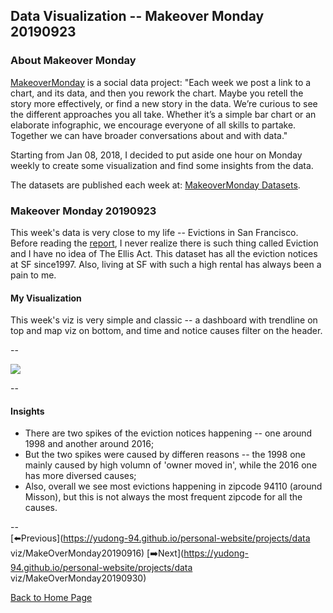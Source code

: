 <head>
  <!-- Global site tag (gtag.js) - Google Analytics -->
<script async src="https://www.googletagmanager.com/gtag/js?id=UA-112502179-1"></script>
<script>
  window.dataLayer = window.dataLayer || [];
  function gtag(){dataLayer.push(arguments);}
  gtag('js', new Date());

  gtag('config', 'UA-112502179-1');
</script>
</head>


## Data Visualization -- Makeover Monday 20190923

### About Makeover Monday

[MakeoverMonday](http://www.makeovermonday.co.uk/) is a social data project:
"Each week we post a link to a chart, and its data, and then you rework the chart.
Maybe you retell the story more effectively, or find a new story in the data.
We’re curious to see the different approaches you all take. Whether it’s a simple bar chart or an elaborate infographic, we encourage everyone of all skills to partake.
Together we can have broader conversations about and with data."

Starting from Jan 08, 2018, I decided to put aside one hour on Monday weekly to create some visualization and find some insights from the data.

The datasets are published each week at: [MakeoverMonday Datasets](http://www.makeovermonday.co.uk/data/).

### Makeover Monday 20190923

This week's data is very close to my life -- Evictions in San Francisco. Before reading the [report](https://greenet09.github.io/datasophy/2018/08/08/sf-evictions.html), I never realize there is such thing called Eviction and I have no idea of The Ellis Act. This dataset has all the eviction notices at SF since1997. Also, living at SF with such a high rental has always been a pain to me.  

#### My Visualization

This week's viz is very simple and classic -- a dashboard with trendline on top and map viz on bottom, and time and notice causes filter on the header.  

--  
<div class='tableauPlaceholder' id='viz1569292665421' style='position: relative'>
<noscript><a href='#'>
  <img alt=' ' src='https:&#47;&#47;public.tableau.com&#47;static&#47;images&#47;Ma&#47;MakeOverMonday20190923&#47;SFEvictionNotices&#47;1_rss.png' style='border: none' />
</a></noscript>
<object class='tableauViz'  style='display:none;'>
  <param name='host_url' value='https%3A%2F%2Fpublic.tableau.com%2F' />
  <param name='embed_code_version' value='3' />
  <param name='site_root' value='' />
  <param name='name' value='MakeOverMonday20190923&#47;SFEvictionNotices' />
  <param name='tabs' value='no' />
  <param name='toolbar' value='yes' />
  <param name='static_image' value='https:&#47;&#47;public.tableau.com&#47;static&#47;images&#47;Ma&#47;MakeOverMonday20190923&#47;SFEvictionNotices&#47;1.png' /> 
  <param name='animate_transition' value='yes' />
  <param name='display_static_image' value='yes' />
  <param name='display_spinner' value='yes' />
  <param name='display_overlay' value='yes' />
  <param name='display_count' value='yes' />
</object></div>            
  <script type='text/javascript'>    
  var divElement = document.getElementById('viz1569292665421');         
  var vizElement = divElement.getElementsByTagName('object')[0];       
  if ( divElement.offsetWidth > 800 ) { vizElement.style.width='800px';vizElement.style.height='827px';} else if ( divElement.offsetWidth > 500 ) { vizElement.style.width='800px';vizElement.style.height='827px';} else { vizElement.style.width='100%';vizElement.style.height='827px';}         
  var scriptElement = document.createElement('script');        
  scriptElement.src = 'https://public.tableau.com/javascripts/api/viz_v1.js';         
  vizElement.parentNode.insertBefore(scriptElement, vizElement);              
</script>
  
--  

#### Insights
* There are two spikes of the eviction notices happening -- one around 1998 and another around 2016;  
* But the two spikes were caused by differen reasons -- the 1998 one mainly caused by high volumn of 'owner moved in', while the 2016 one has more diversed causes;  
* Also, overall we see most evictions happening in zipcode 94110 (around Misson), but this is not always the most frequent zipcode for all the causes.  

--  
[⬅️Previous](https://yudong-94.github.io/personal-website/projects/data viz/MakeOverMonday20190916) [➡️Next](https://yudong-94.github.io/personal-website/projects/data viz/MakeOverMonday20190930)  
  
[Back to Home Page](https://yudong-94.github.io/personal-website/)

